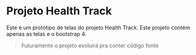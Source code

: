 # Projeto Health Track

Este é um protótipo de telas do projeto Health Track.
Este projeto contém apenas as telas e o bootstrap 4.

>Futuramente o projeto evoluirá pra conter código fonte